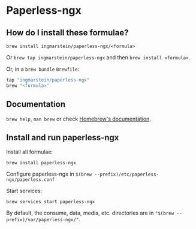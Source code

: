 # Paperless-ngx

## How do I install these formulae?

`brew install ingmarstein/paperless-ngx/<formula>`

Or `brew tap ingmarstein/paperless-ngx` and then `brew install <formula>`.

Or, in a `brew bundle` `Brewfile`:

```ruby
tap "ingmarstein/paperless-ngx"
brew "<formula>"
```

## Documentation

`brew help`, `man brew` or check [Homebrew's documentation](https://docs.brew.sh).

## Install and run paperless-ngx

Install all formulae:

```
brew install paperless-ngx
```

Configure paperless-ngx in `$(brew --prefix)/etc/paperless-ngx/paperless.conf`

Start services:

```
brew services start paperless-ngx
```

By default, the consume, data, media, etc. directories are in `"$(brew --prefix)/var/paperless-ngx/"`.
